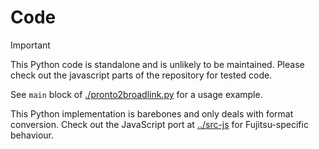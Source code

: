 # Code

> [!IMPORTANT]
> This Python code is standalone and is unlikely to be maintained. Please check out the javascript parts of the repository for tested code.

See `main` block of [./pronto2broadlink.py]() for a usage example.

This Python implementation is barebones and only deals with format conversion. Check out the JavaScript port at [../src-js]() for Fujitsu-specific behaviour.
